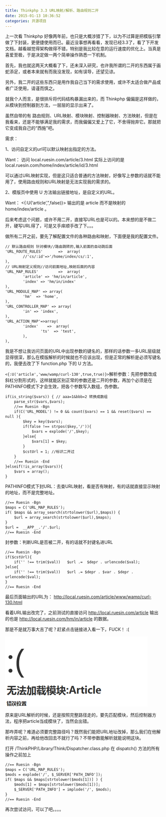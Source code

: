 ```yaml
---
title: Thinkphp 3.3 URL映射/解析、路由规则二开
date: 2015-01-13 10:36:52
categories: 开源项目
---
```


上一次看 Thinkphp 好像两年前，也只是大概涉猎了下，以为不过算是把模版引擎做了下封装，更便捷使用而已。最近没事想再看看，发现已经3.3了，看了下开发文档，越看越觉得架构做得不错，特别是我比较在意的运行速度的优化上。当真是喜爱至极，于是决定做一两个简单操作熟悉一下机制。

首先，我也就这两天大概看了下，还未深入研究，也许我所谓的二开的东西属于画蛇添足，或者本来就有而我没发现，如有误导，还望见谅。

另外，我二开的这些东西只是用作我自己当下的需求使用，或许不太适合做产品或者广泛使用，请谨而慎之。

就我个人而言，是很排斥将代码结构暴漏出来的，而 Thinkphp 偏偏是这样做的，从模块到控制器到方法，一层层的显示出来了。

虽然自带的有 路由规则、URL映射、模块映射、控制器映射、方法映射，但是在我看来，还是不能够满足我的需求，而我偏偏又爱上了它，不舍得抛弃它。那就把它变成我自己的“西施”吧。

需求：

1、访问自定义的url可以默认映射出指定的方法。

Want： 访问 local.ruesin.com/article/3.html 实际上访问的是 local.ruesin.com/home/index/article/id/3.html

可以通过URL映射实现，但是这只适合普通的方法映射，好像写上参数的话就不能用了，使用路由规则和URL映射是无法实现我的需求的。

2、模版页中使用 U 方法输出链接地址，是自定义的URL。

Want： <{:U(‘article’,”,false)}> 输出的是 article 而不是映射的 home/index/article 。

后来考虑这个问题，或许不用二开，直接写URL也是可以的。本来想的是不做二开，硬写URL得了，可是又手痒顺手改了下。。。

做所有二开之前，要先了解配置文件的各种路由和映射，下面便是我的配置文件。

```
// 默认路由规则 针对模块//路由跳转的,输入前面的自动跳后面
'URL_ROUTE_RULES'       =>  array(
        //'cs/:id'=>'/home/index/cs/:1',
), 
// URL映射定义规则//访问前面地址,映射后面的内容
'URL_MAP_RULES'         =>  array(
        'article' => 'hm/in/article',
        'index' => 'hm/in/index'
),
'URL_MODULE_MAP' => array(
        'hm'  => 'home',
),
'URL_CONTROLLER_MAP' => array(
        'in' => 'index',
),
'URL_ACTION_MAP'=>array(
        'index'    =>  array(
                'ts'  => 'test',
        ),
),
```

我是不想让我访问页面的URL中出现参数的键名的，那样的话参数一多URL层级就显得很深，那么在模版解析的时候就也不应该出现，但是正常的解析是必须写键名的，我便去改了下 function.php 下的 U 方法。

`<{:U('article','www/wamp/curl-130',true,true)}>`解析参数：先把参数改成斜杠分割形式的，这样就能区别正常的参数还是二开的参数，再加个必须是在PATHINFO模式下才会生效，把各个参数写入数组，伪参数。

```
if(is_string($vars)) { // aaa=1&bbb=2 转换成数组
    parse_str($vars,$vars);
    //== Ruesin -Bgn
    if(C('URL_MODEL') != 0 && count($vars) == 1 && reset($vars) == null ){
        $key = key($vars);
        if(false !== strpos($key,'/')){
            $vars = explode('/',$key);
        }else{
            $vars[1] = $key;
        }
        $cstUrl = 1; //标识二开过
    }
    //== Ruesin -End
}elseif(!is_array($vars)){
    $vars = array();
}
```

PATHINFO模式下封URL：去查URL映射，看是否有映射，有的话就直接显示映射的地址，而不是完整地址。

```
//== Ruesin -Bgn
$maps = C('URL_MAP_RULES');
if( $maps && array_search(strtolower($url),$maps)) {
    $url = array_search(strtolower($url),$maps);
}
$url =  __APP__.'/'.$url;
//== Ruesin -End
```

封参数：判断URL是否被二开，有的话就不封键名进URL

```
//== Ruesin -Bgn
if($cstUrl){
    if('' !== trim($val))   $url .=  $depr . urlencode($val);
}else{
    if('' !== trim($val))   $url .= $depr . $var . $depr . urlencode($val);
}
//== Ruesin -End
```

最后页面输出的URL为： http://local.ruesin.com/article/www/wamp/curl-130.html

看着URL输出改完了，之前测试的直接访问 http://local.ruesin.com/article 输出的也是 http://local.ruesin.com/hm/in/article 的数据。

那是不是就万事大吉了呢？赶紧点击链接进入看一下，FUCK！ :(

[![no_module](/images/2015/01/no_module.jpg)](/images/2015/01/no_module.jpg)

原来是URL解析的时候，还是按照完整路径走的，要先匹配模块，然后控制器方法，程序把article当成模块了，当然会出错。

那咋弄呢？难道必须要完整路径吗？既然我们能把URL地址改掉，那么我们在他解析内容之前，再给他改回去不就行了吗？不带参数能解析就能说明这块。

打开 /ThinkPHP/Library/Think/Dispatcher.class.php 在 dispatch() 方法的所有操作之前加上

```
//== Ruesin -Bgn
$maps = C('URL_MAP_RULES');
$mods = explode('/', $_SERVER['PATH_INFO']);
if( $maps && $maps[strtolower($mods[1])] ) {
    $mods[1] = $maps[strtolower($mods[1])];
    $_SERVER['PATH_INFO'] = implode('/', $mods);
}
//== Ruesin -End
```

再次尝试访问，可以了吧。。。。
